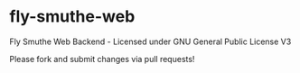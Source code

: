 # fly-smuthe-web
Fly Smuthe Web Backend - Licensed under GNU General Public License V3

Please fork and submit changes via pull requests!
